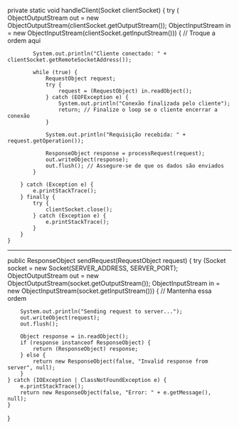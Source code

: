 private static void handleClient(Socket clientSocket) {
        try ( ObjectOutputStream out = new ObjectOutputStream(clientSocket.getOutputStream());  ObjectInputStream in = new ObjectInputStream(clientSocket.getInputStream())) { // Troque a ordem aqui

            System.out.println("Cliente conectado: " + clientSocket.getRemoteSocketAddress());

            while (true) {
                RequestObject request;
                try {
                    request = (RequestObject) in.readObject();
                } catch (EOFException e) {
                    System.out.println("Conexão finalizada pelo cliente");
                    return; // Finalize o loop se o cliente encerrar a conexão
                }

                System.out.println("Requisição recebida: " + request.getOperation());

                ResponseObject response = processRequest(request);
                out.writeObject(response);
                out.flush(); // Assegure-se de que os dados são enviados
            }

        } catch (Exception e) {
            e.printStackTrace();
        } finally {
            try {
                clientSocket.close();
            } catch (Exception e) {
                e.printStackTrace();
            }
        }
    }

------------------

public ResponseObject sendRequest(RequestObject request) {
    try (Socket socket = new Socket(SERVER_ADDRESS, SERVER_PORT);
         ObjectOutputStream out = new ObjectOutputStream(socket.getOutputStream());
         ObjectInputStream in = new ObjectInputStream(socket.getInputStream())) { // Mantenha essa ordem

        System.out.println("Sending request to server...");
        out.writeObject(request);
        out.flush();

        Object response = in.readObject();
        if (response instanceof ResponseObject) {
            return (ResponseObject) response;
        } else {
            return new ResponseObject(false, "Invalid response from server", null);
        }
    } catch (IOException | ClassNotFoundException e) {
        e.printStackTrace();
        return new ResponseObject(false, "Error: " + e.getMessage(), null);
    }
}
